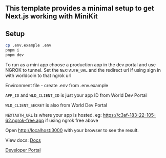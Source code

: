 ## This template provides a minimal setup to get Next.js working with MiniKit

## Setup

```bash
cp .env.example .env
pnpm i
pnpm dev

```

To run as a mini app choose a production app in the dev portal and use NGROK to tunnel. Set the `NEXTAUTH_URL` and the redirect url if using sign in with worldcoin to that ngrok url

Environment file - create .env from .env.example

`APP_ID` and `WLD_CLIENT_ID` is just your app ID from World Dev Portal

`WLD_CLIENT_SECRET` is also from World Dev Portal

`NEXTAUTH_URL` is where your app is hosted. eg: https://c3af-183-22-105-62.ngrok-free.app if using ngrok free above

Open [http://localhost:3000](http://localhost:3000) with your browser to see the result.

View docs: [Docs](https://docs.world.org/mini-apps)

[Developer Portal](https://developer.worldcoin.org/)
